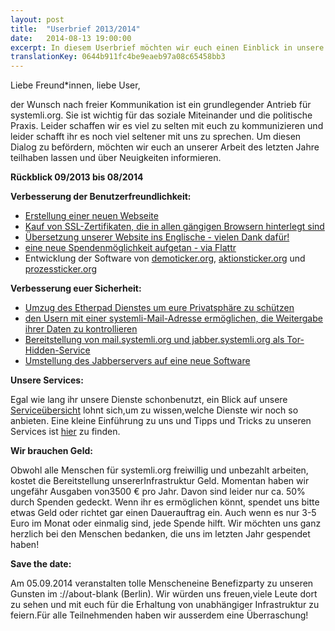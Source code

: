 ```yaml
---
layout: post
title:  "Userbrief 2013/2014"
date:   2014-08-13 19:00:00
excerpt: In diesem Userbrief möchten wir euch einen Einblick in unsere Arbeit der letzten anderthalb Jahre bieten und euch einen Überblick geben, was wir getan haben um unsere Services zu verbessern.
translationKey: 0644b911fc4be9eaeb97a08c65458bb3
---
```

Liebe Freund*innen, liebe User,

der Wunsch nach freier Kommunikation ist ein grundlegender Antrieb für systemli.org. Sie ist wichtig für das soziale Miteinander und die politische Praxis.
 Leider schaffen wir es viel zu selten mit euch zu kommunizieren und leider schafft ihr es noch viel seltener mit uns zu sprechen.
Um diesen Dialog zu befördern, möchten wir euch an unserer Arbeit des letzten Jahre teilhaben lassen und über Neuigkeiten informieren.

**Rückblick 09/2013 bis 08/2014**

**Verbesserung der Benutzerfreundlichkeit:**

- [Erstellung einer neuen Webseite](https://systemli.org)
- [Kauf von SSL-Zertifikaten, die in allen gängigen Browsern hinterlegt sind](https://www.systemli.org/de/2014/03/31/Wechsel-der-SSL-Zertifikate.html)    
- [Übersetzung unserer Website ins Englische - vielen Dank dafür!](https://systemli.org/en/index.html)
- [eine neue Spendenmöglichkeit aufgetan - via Flattr](https://www.systemli.org/support-us.html)
- Entwicklung der Software von [demoticker.org](http://www.demoticker.org), [aktionsticker.org](http://www.aktionsticker.org) und [prozessticker.org](http://www.prozessticker.org)

**Verbesserung euer Sicherheit:**

- [Umzug des Etherpad Dienstes um eure Privatsphäre zu schützen](https://www.systemli.org/de/2013/12/21/wartungsarbeiten-an-unserem-etherpad-dienst.html)
- [den Usern mit einer systemli-Mail-Adresse ermöglichen, die Weitergabe ihrer Daten zu kontrollieren](https://www.systemli.org/de/2014/06/29/nutzerdatenweitergabe-verfolgen.html)
- [Bereitstellung von mail.systemli.org und jabber.systemli.org als Tor-Hidden-Service](https://www.systemli.org/de/2014/07/09/mail-und-jabber-als-tor-hiddenservice.html)
- [Umstellung des Jabberservers auf eine neue Software](https://www.systemli.org/de/2014/01/21/umstellung-jabber-server.html)

**Unsere Services:**

Egal wie lang ihr unsere Dienste schonbenutzt, ein Blick auf unsere [Serviceübersicht](https://www.systemli.org/service/index.html) lohnt sich,um zu wissen,welche Dienste wir noch so anbieten.
Eine kleine Einführung zu uns und Tipps und Tricks zu unseren Services ist [hier](https://www.systemli.org/welcome.html) zu finden.

**Wir brauchen Geld:**

Obwohl alle Menschen für systemli.org freiwillig und unbezahlt arbeiten, kostet die Bereitstellung unsererInfrastruktur Geld.
Momentan haben wir ungefähr Ausgaben von3500 € pro Jahr. Davon sind leider nur ca. 50% durch Spenden gedeckt.
Wenn ihr es ermöglichen könnt, spendet uns bitte etwas Geld oder richtet gar einen Dauerauftrag ein. Auch wenn es nur 3-5 Euro im Monat oder einmalig sind, jede Spende hilft.
Wir möchten uns ganz herzlich bei den Menschen bedanken, die uns im letzten Jahr gespendet haben!

**Save the date:**

Am 05.09.2014 veranstalten tolle Menscheneine Benefizparty zu unseren Gunsten im ://about-blank (Berlin). Wir würden uns freuen,viele Leute dort zu sehen und mit euch für die Erhaltung von unabhängiger Infrastruktur zu feiern.Für alle Teilnehmenden haben wir ausserdem eine Überraschung!
